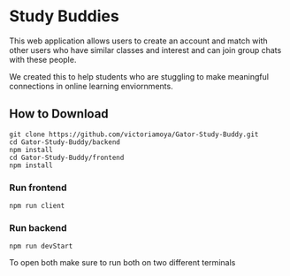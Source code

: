 # Study Buddies

This web application allows users to create an account and match with other users who have similar classes and interest and can join group chats with these people.

We created this to help students who are stuggling to make meaningful connections in online learning enviornments.

## How to Download
```
git clone https://github.com/victoriamoya/Gator-Study-Buddy.git
cd Gator-Study-Buddy/backend
npm install
cd Gator-Study-Buddy/frontend
npm install
```
### Run frontend
```
npm run client
```
### Run backend
```
npm run devStart
```
To open both make sure to run both on two different terminals